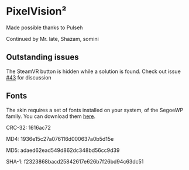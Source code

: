 PixelVision²
============

Made possible thanks to Pulseh

Continued by Mr. late, Shazam, somini

Outstanding issues
-----
The SteamVR button is hidden while a solution is found. Check out issue [#43](https://github.com/somini/Pixelvision2/issues/43) for discussion

Fonts
-----
The skin requires a set of fonts installed on your system, of the SegoeWP family.
You can download them [here][fonts].

CRC-32: 1616ac72

   MD4: 1936e15c27a076116d000637a0b5d15e
   
   MD5: adaed62ead549d862dc348bd56cc9d39
   
 SHA-1: f2323868bacd25842617e626b7f26bd94c63dc51

[fonts]: http://www.mediafire.com/file/k4makp2pk726bmb/Fonts.zip
